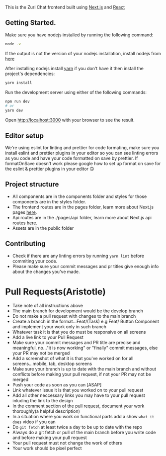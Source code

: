 This is the Zuri Chat frontend built using [Next.js](https://nextjs.org/) and [React](https://reactjs.org/)

## Getting Started.

Make sure you have nodejs installed by running the following command:

```bash
node -v
```

If the output is not the version of your nodejs installation, install nodejs from [here](https://nodejs.org/en/download/)

After installing nodejs install [yarn](https://www.npmjs.com/package/yarn) if you don't have it then install the project's dependencies:

```bash
yarn install
```

Run the development server using either of the following commands:

```bash
npm run dev
# or
yarn dev
```

Open [http://localhost:3000](http://localhost:3000) with your browser to see the result.

## Editor setup

We're using eslint for linting and prettier for code formating, make sure you install eslint and prettier plugins in your editor so you can
see linting errors as you code and have your code formatted on save by prettier. If formatOnSave doesn't work please google how to set up
format on save for the eslint & prettier plugins in your editor 🙃

## Project structure

- All components are in the components folder and styles for those components are in the styles folder.
- The frontend routes are in the pages folder, learn more about Next.js pages [here](https://nextjs.org/docs/basic-features/pages).
- Api routes are in the ./pages/api folder, learn more about Next.js api routes [here](https://nextjs.org/learn/basics/api-routes).
- Assets are in the public folder

## Contributing

- Check if there are any linting errors by running `yarn lint` before commiting your code.
- Please make sure your commit messages and pr titles give enough info about the changes you've made.

# Pull Requests(Aristotle)

- Take note of all instructions above
- The main branch for development would be the develop branch
- Do not make a pull request with changes to the main branch
- Create a branch in the format...Feat/(Task) e.g Feat/ Button Component and implement your work only in such branch
- Whatever task it is that you do must be responsive on all screens
- Add a live link to your Pull Request
- Make sure your commit messages and PR title are precise and meaningful, no..."it is now working" or "finally" commit messages, else your PR may not be merged
- Add a screenshot of what it is that you've worked on for all screens...mobile, tab, desktop screens
- Make sure your branch is up to date with the main branch and without conflicts before making your pull request, if not your PR may not be merged
- Push your code as soon as you can [ASAP]
- Link whatever issue it is that you worked on to your pull request
- Add all other neccessary links you may have to your pull request inluding the link to the design
- In the comment section of the pull request, document your work thoroughly(a helpful description)
- In a situation where you work on functional parts add a show `what it does` video if you can
- Do `git fetch` at least twice a day to be up to date with the repo
- Always do a git fetch or pull of the main branch before you write code and before making your pull request
- Your pull request must not change the work of others
- Your work should be pixel perfect

